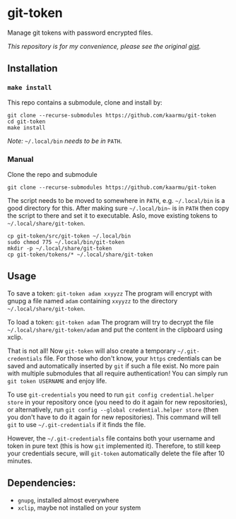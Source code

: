 # git-token
Manage git tokens with password encrypted files.

*This repository is for my convenience, please see the original [gist](https://gist.github.com/kaarmu/2bad1f7bba79868e4bf894c280c51ade).*

## Installation

### `make install`

This repo contains a submodule, clone and install by:
```
git clone --recurse-submodules https://github.com/kaarmu/git-token
cd git-token
make install
```

*Note:* `~/.local/bin` *needs to be in* `PATH`.

### Manual

Clone the repo and submodule
```
git clone --recurse-submodules https://github.com/kaarmu/git-token
```
The script needs to be moved to somewhere in `PATH`, e.g. `~/.local/bin` is a good directory for this.
After making sure `~/.local/bin~` is in `PATH` then copy the script to there and set it to executable.
Aslo, move existing tokens to `~/.local/share/git-token`.
```
cp git-token/src/git-token ~/.local/bin
sudo chmod 775 ~/.local/bin/git-token
mkdir -p ~/.local/share/git-token
cp git-token/tokens/* ~/.local/share/git-token
```

## Usage

To save a token: `git-token adam xxyyzz`
The program will encrypt with gnupg a file named `adam`
containing `xxyyzz` to the directory `~/.local/share/git-token`.

To load a token: `git-token adam`
The program will try to decrypt the file
`~/.local/share/git-token/adam` and put the content in the
clipboard using xclip.

That is not all! Now `git-token` will also create a temporary `~/.git-credentials` file. For those who don't
know, your `https` credentials can be saved and automatically inserted by `git` if such a file exist. No more
pain with multiple submodules that all require authentication! You can simply run `git token USERNAME` and
enjoy life.

To use `git-credentials` you need to run `git config credential.helper store` in your repository once (you
need to do it again for new repositories), or alternatively, run  `git config --global credential.helper store`
(then you don't have to do it again for new repositories). This command will tell `git` to use `~/.git-credentials`
if it finds the file.

However, the `~/.git-credentials` file contains both your username and token in pure text (this is how `git`
implemented it). Therefore, to still keep your credentials secure, will `git-token` automatically delete the
file after 10 minutes.

## Dependencies:
- `gnupg`, installed almost everywhere
- `xclip`, maybe not installed on your system
